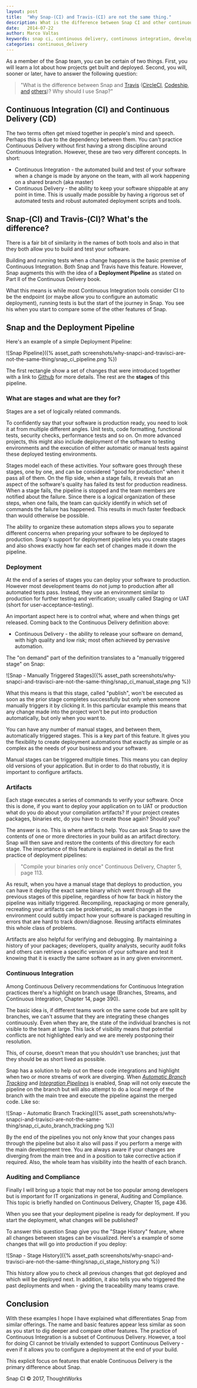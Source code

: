 ```yaml
---
layout: post
title:  "Why Snap-(CI) and Travis-(CI) are not the same thing."
description: What is the difference between Snap CI and other continuous delivery tools?
date:   2014-07-22
author: Marco Valtas
keywords: snap ci, continuous delivery, continuous integration, developer tools, github, travis ci, codeship, circle ci, deployment pipeline
categories: continuous_delivery
---
```


As a member of the Snap team, you can be certain of two things. First, you will learn a lot about how projects get built and deployed. Second, you will, sooner or later, have to answer the following question:

> "What is the difference between Snap and [Travis](https://travis.org)
> ([CircleCI](http://circleci.com), [Codeship](https://www.codeship.io),
> [and](https://drone.io) [others](https://buildbox.io))? Why should I use
> Snap?"

## Continuous Integration (CI) and Continuous Delivery (CD)

The two terms often get mixed together in people's mind and speech. Perhaps this is due to the dependency between them. You can't practice Continuous Delivery without first having a strong discipline around Continuous Integration. However, these are two very different concepts. In short:

* Continuous Integration - the automated build and test of your software when a change is made by anyone on the team, with all work happening on a shared branch (aka master)
* Continuous Delivery - the ability to keep your software shippable at any point in time. This is usually made possible by having a rigorous set of automated tests and robust automated deployment scripts and tools.

## Snap-(CI) and Travis-(CI)? What's the difference?

There is a fair bit of similarity in the names of both tools and also in that they both allow you to build and test your software.

Building and running tests when a change happens is the basic premise of Continuous Integration. Both Snap and Travis have this feature. However, Snap augments this with the idea of a **Deployment Pipeline** as stated on Part II of the Continuous Delivery book.

What this means is while most Continuous Integration tools consider CI to be the endpoint (or maybe allow you to configure an automatic deployment), running tests is but the start of the journey in Snap. You see his when you start to compare some of the other features of Snap.

## Snap and the Deployment Pipeline

Here's an example of a simple Deployment Pipeline:

![Snap Pipeline]({% asset_path screenshots/why-snapci-and-travisci-are-not-the-same-thing/snap_ci_pipeline.png %})

The first rectangle show a set of changes that were introduced together with a link to [Github](https://github.com) for more details. The rest are the **stages** of this pipeline.

### What are stages and what are they for?

Stages are a set of logically related commands.

To confidently say that your software is production ready, you need to look it at from multiple different angles. Unit tests, code formatting, functional tests, security checks, performance tests and so on. On more advanced projects, this might also include deployment of the software to testing environments and the execution of either automatic or manual tests against these deployed testing environments.

Stages model each of these activities. Your software goes through these stages, one by one, and can be considered "good for production" when it pass all of them. On the flip side, when a stage fails, it reveals that an aspect of the software's quality has failed its test for production readiness. When a stage fails, the pipeline is stopped and the team members are notified about the failure. Since there is a logical organization of these steps, when one fails, the team can quickly identify in which set of commands the failure has happened. This results in much faster feedback than would otherwise be possible.

The ability to organize these automation steps allows you to separate different concerns when preparing your software to be deployed to production. Snap's support for deployment pipeline lets you create stages and also shows exactly how far each set of changes made it down the pipeline.

### Deployment

At the end of a series of stages you can deploy your software to production. However most development teams do not jump to production after all automated tests pass. Instead, they use an environment similar to production for further testing and verification; usually called Staging or UAT (short for user-acceptance-testing).

An important aspect here is to control what, where and when things get released. Coming back to the Continuous Delivery definition above:

* Continuous Delivery - the ability to release your software on demand, with
    high quality and low risk; most often achieved by pervasive automation.

The "on demand" part of the definition translates to a "manually triggered stage" on Snap:

![Snap - Manually Triggered Stages]({% asset_path screenshots/why-snapci-and-travisci-are-not-the-same-thing/snap_ci_manual_stage.png %})

What this means is that this stage, called "publish", won't be executed as soon as the prior stage completes successfully but only when someone manually triggers it by clicking it. In this particular example this means that any change made into the project won't be put into production automatically, but only when you want to.

You can have any number of manual stages, and between them, automatically triggered stages. This is a key part of this feature. It gives you the flexibility to create deployment automations that exactly as simple or as complex as the needs of your business and your software.

Manual stages can be triggered multiple times. This means you can deploy old versions of your application. But in order to do that robustly, it is important to configure artifacts.

### Artifacts

Each stage executes a series of commands to verify your software. Once this is done, if you want to deploy your application on to UAT or production what do you do about your compilation artifacts? If your project creates packages, binaries etc, do you have to create those again? Should you?

The answer is no. This is where artifacts help. You can ask Snap to save the contents of one or more directories in your build as an artifact directory. Snap will then save and restore the contents of this directory for each stage. The importance of this feature is explained in detail as the first practice of deployment pipelines:

> "Compile your binaries only once"
> Continuous Delivery, Chapter 5, page 113.

As result, when you have a manual stage that deploys to production, you can have it deploy the exact same binary which went through all the previous stages of this pipeline, regardless of how far back in history the pipeline was initially triggered. Recompiling, repackaging or more generally, recreating your artifacts can be problematic, as small changes in the environment could subtly impact how your software is packaged  resulting in errors that are hard to track down/diagnose. Reusing artifacts eliminates this whole class of problems.

Artifacts are also helpful for verifying and debugging. By maintaining a history of your packages; developers, quality analysts, security audit folks and others can retrieve a specific version of your software and test it knowing that it is exactly the same software as in any given environment.

### Continuous Integration

Among Continuous Delivery recommendations for Continuous Integration practices there's a highlight on branch usage (Branches, Streams, and Continuous Integration, Chapter 14, page 390).

The basic idea is, if different teams work on the same code but are split by branches, we can't assume that they are integrating these changes continuously. Even when they are, the state of the individual branches is not visible to the team at large. This lack of visibility means that potential conflicts are not highlighted early and we are merely postponing their resolution.

This, of course, doesn't mean that you shouldn't use branches; just that they should be as short lived as possible.

Snap has a solution to help out on these code integrations and highlight when two or more streams of work are diverging. When [_Automatic Branch Tracking_](http://docs.snap-ci.com/working_with_branches/automatic_branch_tracking/) and [_Integration Pipelines_](http://docs.snap-ci.com/working_with_branches/integration_pipelines/) is enabled, Snap will not only execute the pipeline on the branch but will also attempt to do a local merge of the branch with the main tree and execute the pipeline against the merged code. Like so:

![Snap - Automatic Branch Tracking]({% asset_path screenshots/why-snapci-and-travisci-are-not-the-same-thing/snap_ci_auto_branch_tracking.png %})

By the end of the pipelines you not only know that your changes pass through the pipeline but also it also will pass if you perform a merge with the main development tree. You are always aware if your changes are diverging from the main tree and in a position to take corrective action if required. Also, the whole team has visibility into the health of each branch.

### Auditing and Compliance

Finally I will bring up a topic that may not be too popular among developers but is important for IT organizations in general, Auditing and Compliance. This topic is briefly handled on Continuous Delivery, Chapter 15, page 436.

When you see that your deployment pipeline is ready for deployment. If you start the deployment, what changes will be published?

To answer this question Snap give you the "Stage History" feature, where all changes between stages can be visualized. Here's a example of some changes that will go into production if you deploy:

![Snap - Stage History]({% asset_path screenshots/why-snapci-and-travisci-are-not-the-same-thing/snap_ci_stage_history.png %})

This history allow you to check all previous changes that got deployed and which will be deployed next. In addition, it also tells you who triggered the past deployments and when - giving the traceability many teams crave.

## Conclusion

With these examples I hope I have explained what differentiates Snap from similar offerings. The name and basic features appear less similar as soon as you start to dig deeper and compare other features. The practice of Continuous Integration is a subset of Continuous Delivery. However, a tool for doing CI cannot be trivially extended to support Continuous Delivery - even if it allows you to configure a deployment at the end of your build.

This explicit focus on features that enable Continuous Delivery is the primary difference about Snap.

 
Snap CI © 2017, ThoughtWorks
